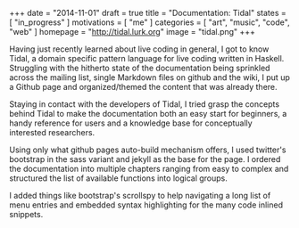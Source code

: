 +++
date = "2014-11-01"
draft = true
title = "Documentation: Tidal"
states = [ "in_progress" ]
motivations = [ "me" ]
categories = [ "art", "music", "code", "web" ]
homepage = "http://tidal.lurk.org"
image = "tidal.png"
+++

Having just recently learned about live coding in general, I got to know Tidal, a domain specific pattern language for live coding written in Haskell. Struggling with the hitherto state of the documentation being sprinkled across the mailing list, single Markdown files on github and the wiki, I put up a Github page and organized/themed the content that was already there.
<!--more-->
Staying in contact with the developers of Tidal, I tried grasp the concepts behind Tidal to make the documentation both an easy start for beginners, a handy reference for users and a knowledge base for conceptually interested researchers.

Using only what github pages auto-build mechanism offers, I used twitter's bootstrap in the sass variant and jekyll as the base for the page. I ordered the documentation into multiple chapters ranging from easy to complex and structured the list of available functions into logical groups.

I added things like bootstrap's scrollspy to help navigating a long list of menu entries and embedded syntax highlighting for the many code inlined snippets.

